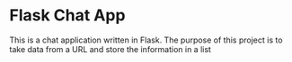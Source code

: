 # Flask Chat App

This is a chat application written in Flask. The purpose of this project is to take data from a URL
and store the information in a list